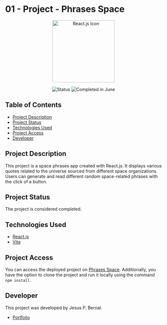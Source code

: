 # 01 - Project - Phrases Space

<p align="center">
  <a href="https://reactjs.org/">
    <img src="https://upload.wikimedia.org/wikipedia/commons/a/a7/React-icon.svg" width="200" alt="React.js Icon">
  </a>
</p>

<p align="center">
  <img src="https://img.shields.io/badge/Status-Completed-brightgreen" alt="Status">
  <img src="https://img.shields.io/badge/Completed%20in-June-blue" alt="Completed in June">
</p>

## Table of Contents

- [Project Description](#project-description)
- [Project Status](#project-status)
- [Technologies Used](#technologies-used)
- [Project Access](#project-access)
- [Developer](#developer)

## Project Description

This project is a space phrases app created with React.js. It displays various quotes related to the universe sourced from different space organizations. Users can generate and read different random space-related phrases with the click of a button.

## Project Status

The project is considered completed.

## Technologies Used

- [React.js](https://es.react.dev)
- [Vite](https://vitejs.dev/)

## Project Access

You can access the deployed project on [Phrases Space](https://space-universe-phrases.netlify.app). Additionally, you have the option to clone the project and run it locally using the command `npm install`.

## Developer

This project was developed by Jesus P. Bernal.

- [Portfolio](https://jesusbernaldev.tech)
